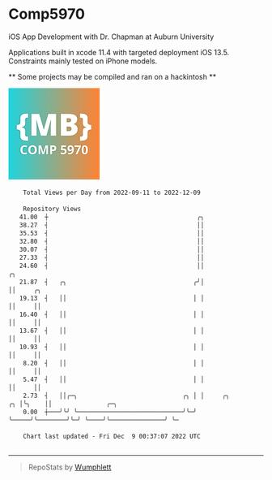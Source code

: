# Comp5970
iOS App Development with Dr. Chapman at Auburn University

Applications built in xcode 11.4 with targeted deployment iOS 13.5.
Constraints mainly tested on iPhone models.

** Some projects may be compiled and ran on a hackintosh **

![App Icon](https://github.com/MatthewBentz/Comp5970/blob/master/Assignment1a-mlb0119/Assignment1a-mlb0119/Assets.xcassets/AppIcon.appiconset/180.png)

```
    Total Views per Day from 2022-09-11 to 2022-12-09

    Repository Views
   41.00  ┼                                         ╭╮
   38.27  ┤                                         ││
   35.53  ┤                                         ││
   32.80  ┤                                         ││
   30.07  ┤                                         ││
   27.33  ┤                                         ││
   24.60  ┤                                         ││                  ╭╮
   21.87  ┤   ╭╮                                   ╭╯│                  ││     ╭╮
   19.13  ┤   ││                                   │ │                  ││     ││
   16.40  ┤   ││                                   │ │                  ││     ││
   13.67  ┤   ││                                   │ │                  ││     ││
   10.93  ┤   ││                                   │ │                  ││     ││
    8.20  ┤   ││                                   │ │                  ││     ││
    5.47  ┤   ││                                   │ │                  ││     ││
    2.73  ┤   ││╭─╮                             ╭╮ │ │     ╭╮        ╭╮ │╰╮    ││               ╭─╮
    0.00  ┼───╯╰╯ ╰─────────────────────────────╯╰─╯ ╰─────╯╰────────╯╰─╯ ╰────╯╰───────────────╯ ╰─

    Chart last updated - Fri Dec  9 00:37:07 2022 UTC
    
```

---

> RepoStats by [Wumphlett](https://github.com/Wumphlett)
